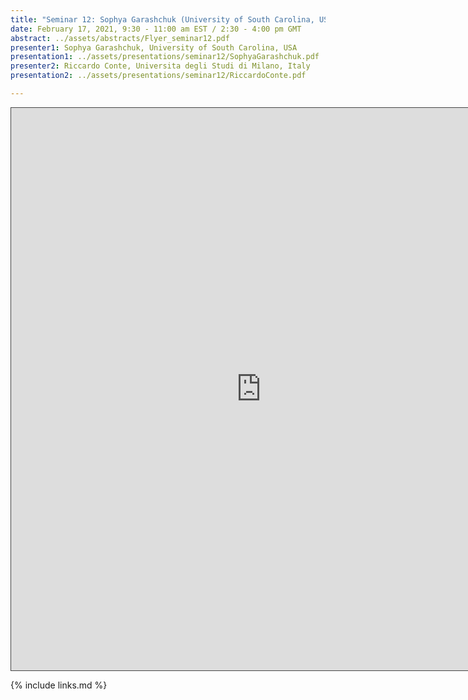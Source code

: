 ```yaml
---
title: "Seminar 12: Sophya Garashchuk (University of South Carolina, USA) and Riccardo Conte (Universita degli Studi di Milano, Italy)"
date: February 17, 2021, 9:30 - 11:00 am EST / 2:30 - 4:00 pm GMT
abstract: ../assets/abstracts/Flyer_seminar12.pdf
presenter1: Sophya Garashchuk, University of South Carolina, USA
presentation1: ../assets/presentations/seminar12/SophyaGarashchuk.pdf
presenter2: Riccardo Conte, Universita degli Studi di Milano, Italy
presentation2: ../assets/presentations/seminar12/RiccardoConte.pdf

---
```


<iframe src="https://ub.hosted.panopto.com/Panopto/Pages/Embed.aspx?id=00eecf69-e6d1-4a51-a27f-acd2011e2afd
&autoplay=false&offerviewer=true&showtitle=true&showbrand=false&start=0&interactivity=all" height="900" width="800"
 style="border: 1px solid #464646;" allowfullscreen allow="autoplay"></iframe>

{% include links.md %}

